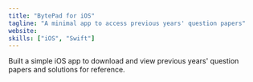 ```yaml
---
title: "BytePad for iOS"
tagline: "A minimal app to access previous years' question papers"
website: 
skills: ["iOS", "Swift"]
---
```


Built a simple iOS app to download and view previous years' question papers and solutions for reference.